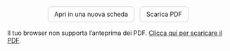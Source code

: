 <!-- Pulsanti rapidi -->
<p style="text-align:center; margin: 0 0 1rem;">
  <a href="/assets/files/cv.pdf" target="_blank" rel="noopener" 
     style="display:inline-block; padding:0.6em 1em; border-radius:8px; text-decoration:none; border:1px solid #ccc;">
    Apri in una nuova scheda
  </a>
  &nbsp;
  <a href="{{ site.baseurl }}/assets/files/cv.pdf" download 
     style="display:inline-block; padding:0.6em 1em; border-radius:8px; text-decoration:none; border:1px solid #ccc;">
    Scarica PDF
  </a>
</p>

<!-- Visualizzazione embedded con fallback -->
<object data="/assets/files/cv.pdf"
        type="application/pdf"
        width="100%"
        height="800px">
  Il tuo browser non supporta l’anteprima dei PDF.
  <a href="/assets/files/cv.pdf">Clicca qui per scaricare il PDF</a>.
</object>
